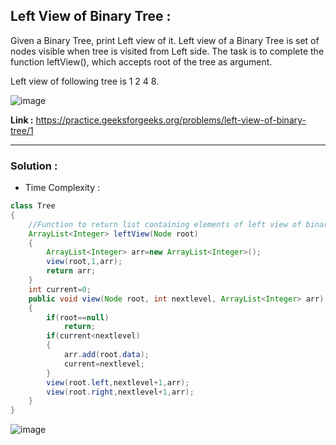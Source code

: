 ## Left View of Binary Tree :

Given a Binary Tree, print Left view of it. Left view of a Binary Tree is set of nodes visible when tree is visited from Left side. The task is to complete the function leftView(), which accepts root of the tree as argument.

Left view of following tree is 1 2 4 8.

![image](https://user-images.githubusercontent.com/23376002/158555266-3c888964-536e-41a6-8b79-258135d0c282.png)

**Link :** https://practice.geeksforgeeks.org/problems/left-view-of-binary-tree/1


----------------------------------------------------------------------------------------------------------------------------------------------


### Solution :

- Time Complexity : 


```java
class Tree
{
    //Function to return list containing elements of left view of binary tree.
    ArrayList<Integer> leftView(Node root)
    {
        ArrayList<Integer> arr=new ArrayList<Integer>();
        view(root,1,arr);
        return arr;
    }
    int current=0;
    public void view(Node root, int nextlevel, ArrayList<Integer> arr)
    {
        if(root==null)
            return;
        if(current<nextlevel)
        {
            arr.add(root.data);
            current=nextlevel;
        }
        view(root.left,nextlevel+1,arr);
        view(root.right,nextlevel+1,arr);
    }
}
```


![image](https://user-images.githubusercontent.com/23376002/210381854-5d046b94-1686-4ade-9d60-e077e9e95af3.png)




